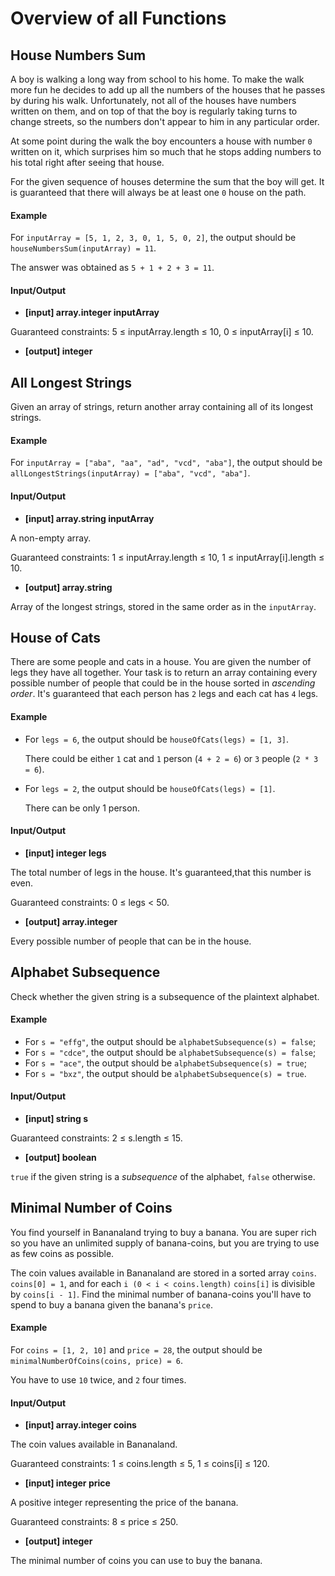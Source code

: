 # Overview of all Functions

## House Numbers Sum

A boy is walking a long way from school to his home. To make the walk more fun he decides to add up all the numbers of the houses that he passes by during his walk. Unfortunately, not all of the houses have numbers written on them, and on top of that the boy is regularly taking turns to change streets, so the numbers don't appear to him in any particular order.

At some point during the walk the boy encounters a house with number `0` written on it, which surprises him so much that he stops adding numbers to his total right after seeing that house.

For the given sequence of houses determine the sum that the boy will get. It is guaranteed that there will always be at least one `0` house on the path.

#### Example

For `inputArray = [5, 1, 2, 3, 0, 1, 5, 0, 2]`, the output should be
`houseNumbersSum(inputArray) = 11`.

The answer was obtained as `5 + 1 + 2 + 3 = 11`.

#### Input/Output

* **[input] array.integer inputArray**

Guaranteed constraints:
5 ≤ inputArray.length ≤ 10,
0 ≤ inputArray[i] ≤ 10.

* **[output] integer**

## All Longest Strings

Given an array of strings, return another array containing all of its longest strings.

#### Example

For `inputArray = ["aba", "aa", "ad", "vcd", "aba"]`, the output should be
`allLongestStrings(inputArray) = ["aba", "vcd", "aba"]`.

#### Input/Output

* **[input] array.string inputArray**

A non-empty array.

Guaranteed constraints:
1 ≤ inputArray.length ≤ 10,
1 ≤ inputArray[i].length ≤ 10.

* **[output] array.string**

Array of the longest strings, stored in the same order as in the `inputArray`.

## House of Cats

There are some people and cats in a house. You are given the number of legs they have all together. Your task is to return an array containing every possible number of people that could be in the house sorted in *ascending order*. It's guaranteed that each person has `2` legs and each cat has `4` legs.

#### Example

* For `legs = 6`, the output should be
  `houseOfCats(legs) = [1, 3]`.

  There could be either `1` cat and `1` person (`4 + 2 = 6`) or `3` people (`2 * 3 = 6`).

* For `legs = 2`, the output should be
  `houseOfCats(legs) = [1]`.

  There can be only 1 person.

#### Input/Output

* **[input] integer legs**

The total number of legs in the house. It's guaranteed,that this number is even.

Guaranteed constraints:
0 ≤ legs < 50.

* **[output] array.integer**

Every possible number of people that can be in the house.

## Alphabet Subsequence

Check whether the given string is a subsequence of the plaintext alphabet.

#### Example

* For `s = "effg"`, the output should be
  `alphabetSubsequence(s) = false`;
* For `s = "cdce"`, the output should be
  `alphabetSubsequence(s) = false`;
* For `s = "ace"`, the output should be
  `alphabetSubsequence(s) = true`;
* For `s = "bxz"`, the output should be
  `alphabetSubsequence(s) = true`.

#### Input/Output

* **[input] string s**

Guaranteed constraints:
2 ≤ s.length ≤ 15.

* **[output] boolean**

`true` if the given string is a *subsequence* of the alphabet, `false` otherwise.

## Minimal Number of Coins

You find yourself in Bananaland trying to buy a banana. You are super rich so you have an unlimited supply of banana-coins, but you are trying to use as few coins as possible.

The coin values available in Bananaland are stored in a sorted array `coins`. `coins[0] = 1`, and for each `i (0 < i < coins.length)` `coins[i]` is divisible by `coins[i - 1]`. Find the minimal number of banana-coins you'll have to spend to buy a banana given the banana's `price`.

#### Example

For `coins = [1, 2, 10]` and `price = 28`, the output should be
`minimalNumberOfCoins(coins, price) = 6`.

You have to use `10` twice, and `2` four times.

#### Input/Output

* **[input] array.integer coins**

The coin values available in Bananaland.

Guaranteed constraints:
1 ≤ coins.length ≤ 5,
1 ≤ coins[i] ≤ 120.

* **[input] integer price**

A positive integer representing the price of the banana.

Guaranteed constraints:
8 ≤ price ≤ 250.

* **[output] integer**

The minimal number of coins you can use to buy the banana.